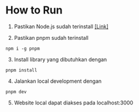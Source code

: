 # How to Run

1. Pastikan Node.js sudah terinstall [[Link]](https://nodejs.org/en/download/package-manager)

2. Pastikan pnpm sudah terinstall

```
npm i -g pnpm
```

3. Install library yang dibutuhkan dengan

```
pnpm install
```

4. Jalankan local development dengan

```
pnpm dev
```

5. Website local dapat diakses pada localhost:3000
